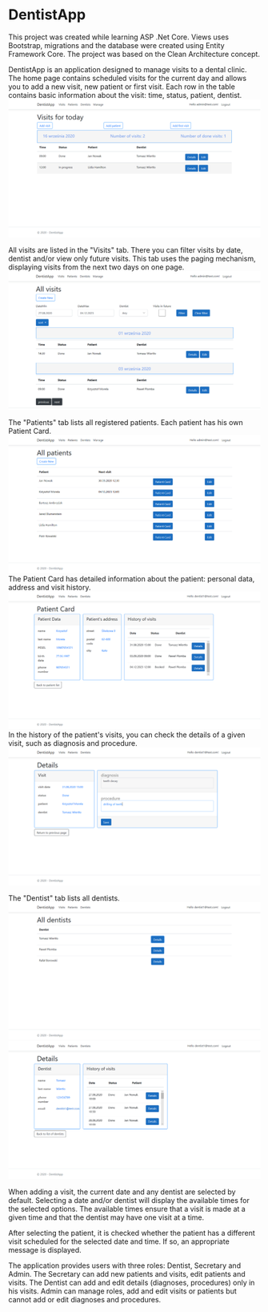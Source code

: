 # DentistApp
This project was created while learning ASP .Net Core. 
Views uses Bootstrap, migrations and the database were created using Entity Framework Core. The project was based on the Clean Architecture concept.


DentistApp is an application designed to manage visits to a dental clinic. 
The home page contains scheduled visits for the current day and allows you to add a new visit, new patient or first visit. Each row in the table contains basic information about the visit: time, status, patient, dentist. 
![Home page](/Images/home.PNG)

All visits are listed in the "Visits" tab. There you can filter visits by date, dentist and/or view only future visits. This tab uses the paging mechanism, displaying visits from the next two days on one page.
!["Visits" tab](/Images/visits.PNG)

The "Patients" tab lists all registered patients. Each patient has his own Patient Card. 
!["Patients" tab](/Images/patients.PNG)
The Patient Card has detailed information about the patient: personal data, address and visit history. 
!["Patient Card"](/Images/patientcard.PNG)
In the history of the patient's visits, you can check the details of a given visit, such as diagnosis and procedure.
![Details of visit](/Images/visitdetails.PNG)

The "Dentist" tab lists all dentists.
!["Dentists" tab](/Images/dentists.PNG)
![Details of dentist](/Images/dentistdetails.PNG)
 
 
When adding a visit, the current date and any dentist are selected by default. Selecting a date and/or dentist will display the available times for the selected options. The available times ensure that a visit is made at a given time and that the dentist may have one visit at a time.

After selecting the patient, it is checked whether the patient has a different visit scheduled for the selected date and time. If so, an appropriate message is displayed.

The application provides users with three roles: Dentist, Secretary and Admin. The Secretary can add new patients and visits, edit patients and visits. The Dentist can add and edit details (diagnoses, procedures) only in his visits. Admin can manage roles, add and edit visits or patients but cannot add or edit diagnoses and procedures.
